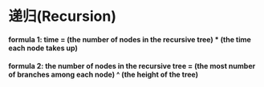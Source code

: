 # 递归(Recursion)

#### formula 1: time = (the number of nodes in the recursive tree) \* (the time each node takes up)&#x20;

#### formula 2: the number of nodes in the recursive tree = (the most number of branches among each node) ^ (the height of the tree)
